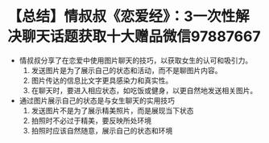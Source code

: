 # 【总结】情叔叔《恋爱经》：3一次性解决聊天话题获取十大赠品微信97887667

-   情叔叔分享了在恋爱中使用图片聊天的技巧，以获取女生的认可和吸引力。
    1.  发送图片是为了展示自己的状态和活动，而不是聊图片内容。
    2.  图片传达的信息比文字更具感染力和真实性。
    3.  在聊天时，要进入相应状态，如吃饭或健身，以更自然地发送相关图片。
-   通过图片展示自己的状态是与女生聊天的实用技巧
    1.  发送图片不是为了展示精美照片，而是展现当下状态
    2.  拍照时不必过于精美，要反映所处环境
    3.  拍照时应该自然随意，展示自己的状态和环境